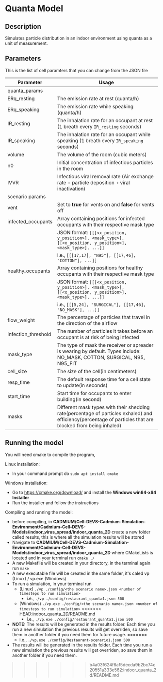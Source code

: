 # Quanta Model

## Description
Simulates particle distribution in an indoor environment using quanta as a unit of measurement.

## Parameters
This is the list of cell paramters that you can change from the JSON file

| Parameter            | Usage                                                                                                        |
|----------------------|--------------------------------------------------------------------------------------------------------------|
| quanta_params        |                                                                                                              |
| ERq_resting          | The emission rate at rest (quanta/h)                                                                         |
| ERq_speaking         | The emission rate while speaking (quanta/h)                                                                  | 
| IR_resting           | The inhalation rate for an occupant at rest (1 breath every `IR_resting` seconds)                            |
| IR_speaking          | The inhalation rate for an occupant while speaking (1 breath every `IR_speaking` seconds)                    | 
| volume               | The volume of the room (cubic meters)                                                                        |
| n0                   | Initial concentration of infectious particles in the room                                                    |
| IVVR                 | Infectious viral removal rate (Air exchange rate + particle deposition + viral inactivation)                 |
| scenario params      |                                                                                                              |
| vent                 | Set to **true** for vents on and **false** for vents off                                                     |
| infected_occupants   | Array containing positions for infected occupants with their respective mask type
|                      | JSON format: `[[[<x_position, y_position>], <mask_type>], [[<x_position, y_position>], <mask_type>], ...]]`  
|                      | i.e., `[[[17,17], "N95"], [[17,46], "COTTON"], ...]]`                                                        |
| healthy_occupants    | Array containing positions for healthy occupants with their respective mask type
|                      | JSON format: `[[[<x_position, y_position>], <mask_type>], [[<x_position, y_position>], <mask_type>], ...]]`  
|                      | i.e., `[[[5,24], "SURGICAL"], [[17,46], "NO_MASK"], ...]]`                                                   |
| flow_weight          | The percentage of particles that travel  in the direction of the airflow                                     |
| infection_threshold  | The number of particles it takes before an occupant is at risk of being infected                             |
| mask_type            | The type of mask the receiver or spreader is wearing by default. Types include: NO_MASK, COTTON, SURGICAL, N95, N95_FIT |
| cell_size            | The size of the cell(in centimeters)                                                                         |
| resp_time            | The default response time for a cell state to update(in seconds)                                             |
| start_time           | Start time for occupants to enter building(in second)                                                        |
| masks                | Different mask types with their shedding rate(percentage of particles exhaled) and efficiency(percentage of particles that are blocked from being inhaled) |

## Running the model
You will need cmake to compile the program,

Linux installation:
- In your command prompt do `sudo apt install cmake`

Windows installation:
- Go to https://cmake.org/download/ and install the **Windows win64-x64 Installer**
- Run the installer and follow the instructions

Compiling and running the model:
- before compiling, in **CADMIUM/Cell-DEVS-Cadmium-Simulation-Environment/Cadmium-Cell-DEVS-Models/indoor_virus_spread/indoor_quanta_2D** create a new folder called results, this is where all the simulation results will be stored
- Navigate to **CADMIUM/Cell-DEVS-Cadmium-Simulation-Environment/Cadmium-Cell-DEVS-Models/indoor_virus_spread/indoor_quanta_2D** where CMakeLists is located and in your terminal run `cmake ./`
- A new Makefile will be created in your directory, in the terminal again run `make`
- A new executable file will be created in the same folder, it's caled vp (Linux) / vp.exe (Windows)
- To run a simulation, in your terminal run 
  - (Linux) `./vp ./config/<the scenario name>.json <number of timesteps to run simulation>`
    - i.e., `./vp ./config/restaurant_quanta1.json 500`
  - (Windows) `./vp.exe ./config/<the scenario name>.json <number of timesteps to run simulation>`
<<<<<<< HEAD:indoor_quanta_2D/README.md
    - i.e., `./vp.exe ./config/restaurant_quanta1.json 500`
- **NOTE:** The results will be generated in the results folder. Each time you run a new simulation the previous results will get overriden, so save them in another folder if you need them for future usage.
=======
    - i.e., `./vp.exe ./config/Restaurant-scenario1.json 500`
- The results will be generated in the results folder. Each time you run a new simulation the previous results will get overriden, so save them in another folder if you need them.
>>>>>>> b4a03f624f6af5decda9b2bc74c20551a333e562:indoor_quanta_2d/README.md

